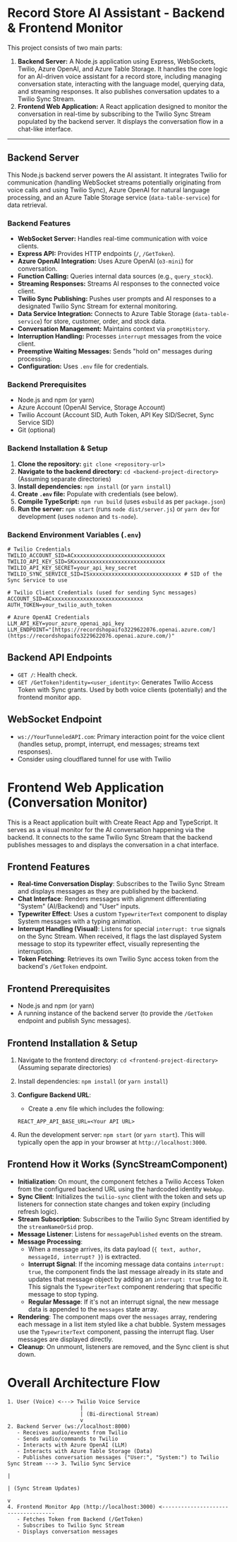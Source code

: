 # Record Store AI Assistant - Backend & Frontend Monitor

This project consists of two main parts:

1.  **Backend Server:** A Node.js application using Express, WebSockets, Twilio, Azure OpenAI, and Azure Table Storage. It handles the core logic for an AI-driven voice assistant for a record store, including managing conversation state, interacting with the language model, querying data, and streaming responses. It also publishes conversation updates to a Twilio Sync Stream.
2.  **Frontend Web Application:** A React application designed to monitor the conversation in real-time by subscribing to the Twilio Sync Stream populated by the backend server. It displays the conversation flow in a chat-like interface.

---

## Backend Server

This Node.js backend server powers the AI assistant. It integrates Twilio for communication (handling WebSocket streams potentially originating from voice calls and using Twilio Sync), Azure OpenAI for natural language processing, and an Azure Table Storage service (`data-table-service`) for data retrieval.

### Backend Features

* **WebSocket Server:** Handles real-time communication with voice clients.
* **Express API:** Provides HTTP endpoints (`/`, `/GetToken`).
* **Azure OpenAI Integration:** Uses Azure OpenAI (`o3-mini`) for conversation.
* **Function Calling:** Queries internal data sources (e.g., `query_stock`).
* **Streaming Responses:** Streams AI responses to the connected voice client.
* **Twilio Sync Publishing:** Pushes user prompts and AI responses to a designated Twilio Sync Stream for external monitoring.
* **Data Service Integration:** Connects to Azure Table Storage (`data-table-service`) for store, customer, order, and stock data.
* **Conversation Management:** Maintains context via `promptHistory`.
* **Interruption Handling:** Processes `interrupt` messages from the voice client.
* **Preemptive Waiting Messages:** Sends "hold on" messages during processing.
* **Configuration:** Uses `.env` file for credentials.

### Backend Prerequisites

* Node.js and npm (or yarn)
* Azure Account (OpenAI Service, Storage Account)
* Twilio Account (Account SID, Auth Token, API Key SID/Secret, Sync Service SID)
* Git (optional)

### Backend Installation & Setup

1.  **Clone the repository:** `git clone <repository-url>`
2.  **Navigate to the backend directory:** `cd <backend-project-directory>` (Assuming separate directories)
3.  **Install dependencies:** `npm install` (or `yarn install`)
4.  **Create `.env` file:** Populate with credentials (see below).
5.  **Compile TypeScript:** `npm run build` (uses `esbuild` as per `package.json`)
6.  **Run the server:** `npm start` (runs `node dist/server.js`) or `yarn dev` for development (uses `nodemon` and `ts-node`).

### Backend Environment Variables (`.env`)

```dotenv
# Twilio Credentials
TWILIO_ACCOUNT_SID=ACxxxxxxxxxxxxxxxxxxxxxxxxxxxxx
TWILIO_API_KEY_SID=SKxxxxxxxxxxxxxxxxxxxxxxxxxxxxx
TWILIO_API_KEY_SECRET=your_api_key_secret
TWILIO_SYNC_SERVICE_SID=ISxxxxxxxxxxxxxxxxxxxxxxxxxxxxx # SID of the Sync Service to use

# Twilio Client Credentials (used for sending Sync messages)
ACCOUNT_SID=ACxxxxxxxxxxxxxxxxxxxxxxxxxxxxx
AUTH_TOKEN=your_twilio_auth_token

# Azure OpenAI Credentials
LLM_API_KEY=your_azure_openai_api_key
LLM_ENDPOINT="[https://recordshopaifo3229622076.openai.azure.com/](https://recordshopaifo3229622076.openai.azure.com/)"

```

## Backend API Endpoints

-   `GET /`: Health check.
-   `GET /GetToken?identity=<user_identity>`: Generates Twilio Access Token with Sync grants. Used by both voice clients (potentially) and the frontend monitor app.

## WebSocket Endpoint

-   `ws://YourTunneledAPI.com`: Primary interaction point for the voice client (handles setup, prompt, interrupt, end messages; streams text responses).
- Consider using cloudflared tunnel for use with Twilio

# Frontend Web Application (Conversation Monitor)

This is a React application built with Create React App and TypeScript. It serves as a visual monitor for the AI conversation happening via the backend. It connects to the same Twilio Sync Stream that the backend publishes messages to and displays the conversation in a chat interface.

## Frontend Features

-   **Real-time Conversation Display**: Subscribes to the Twilio Sync Stream and displays messages as they are published by the backend.
-   **Chat Interface**: Renders messages with alignment differentiating "System" (AI/Backend) and "User" inputs.
-   **Typewriter Effect**: Uses a custom `TypewriterText` component to display System messages with a typing animation.
-   **Interrupt Handling (Visual)**: Listens for special `interrupt: true` signals on the Sync Stream. When received, it flags the last displayed System message to stop its typewriter effect, visually representing the interruption.
-   **Token Fetching**: Retrieves its own Twilio Sync access token from the backend's `/GetToken` endpoint.

## Frontend Prerequisites

-   Node.js and npm (or yarn)
-   A running instance of the backend server (to provide the `/GetToken` endpoint and publish Sync messages).

## Frontend Installation & Setup

1.  Navigate to the frontend directory: `cd <frontend-project-directory>` (Assuming separate directories)
2.  Install dependencies: `npm install` (or `yarn install`)
3.  **Configure Backend URL**:
    -  Create a .env file which includes the following:

    ```env
    REACT_APP_API_BASE_URL=<Your API URL>
    ```

4.  Run the development server: `npm start` (or `yarn start`). This will typically open the app in your browser at `http://localhost:3000`.

## Frontend How it Works (SyncStreamComponent)

-   **Initialization**: On mount, the component fetches a Twilio Access Token from the configured backend URL using the hardcoded identity `WebApp`.
-   **Sync Client**: Initializes the `twilio-sync` client with the token and sets up listeners for connection state changes and token expiry (including refresh logic).
-   **Stream Subscription**: Subscribes to the Twilio Sync Stream identified by the `streamNameOrSid` prop.
-   **Message Listener**: Listens for `messagePublished` events on the stream.
-   **Message Processing**:
    -   When a message arrives, its data payload (`{ text, author, messageId, interrupt? }`) is extracted.
    -   **Interrupt Signal**: If the incoming message data contains `interrupt: true`, the component finds the last message already in its state and updates that message object by adding an `interrupt: true` flag to it. This signals the `TypewriterText` component rendering that specific message to stop typing.
    -   **Regular Message**: If it's not an interrupt signal, the new message data is appended to the `messages` state array.
-   **Rendering**: The component maps over the `messages` array, rendering each message in a list item styled like a chat bubble. System messages use the `TypewriterText` component, passing the interrupt flag. User messages are displayed directly.
-   **Cleanup**: On unmount, listeners are removed, and the Sync client is shut down.

# Overall Architecture Flow

```text
1. User (Voice) <---> Twilio Voice Service
                       |
                       | (Bi-directional Stream)
                       v
2. Backend Server (ws://localhost:8000)
   - Receives audio/events from Twilio
   - Sends audio/commands to Twilio
   - Interacts with Azure OpenAI (LLM)
   - Interacts with Azure Table Storage (Data)
   - Publishes conversation messages ("User:", "System:") to Twilio Sync Stream ---> 3. Twilio Sync Service
                                                                                           |
                                                                                           | (Sync Stream Updates)
                                                                                           v
4. Frontend Monitor App (http://localhost:3000) <------------------------------------
   - Fetches Token from Backend (/GetToken)
   - Subscribes to Twilio Sync Stream
   - Displays conversation messages